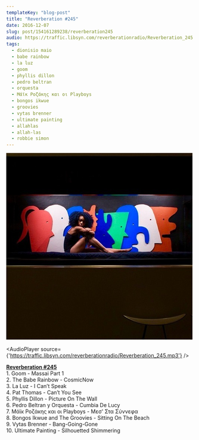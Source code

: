 ```yaml
---
templateKey: "blog-post"
title: "Reverberation #245"
date: 2016-12-07
slug: post/154161289238/reverberation245
audio: https://traffic.libsyn.com/reverberationradio/Reverberation_245.mp3
tags:
  - dionisio maio
  - babe rainbow
  - la luz
  - goom
  - phyllis dillon
  - pedro beltran
  - orquesta
  - Μάϊκ Ροζάκης και οι Playboys
  - bongos ikwue
  - groovies
  - vytas brenner
  - ultimate painting
  - allahlas
  - allah-las
  - robbie simon
---
```


![Reverberation #245](../images/5d3876f0a77a27d02c62b5483c1405eec7c5d4f0c6da28aa7cac998340144c2b.jpg)

<AudioPlayer source={'https://traffic.libsyn.com/reverberationradio/Reverberation_245.mp3'} />

<p><b><a href="https://traffic.libsyn.com/reverberationradio/Reverberation_245.mp3">Reverberation #245</a></b><br /><b></b>1. Goom - Massai Part 1<br />2. The Babe Rainbow - CosmicNow<br />3. La Luz - I Can&rsquo;t Speak<br />4. Pat Thomas - Can&rsquo;t You See<br />5. Phyllis Dillon - Picture On The Wall<br />6. Pedro Beltran y Orquesta - Cumbia De Lucy<br />7. &Mu;&#940;&#970;&kappa; &Rho;&omicron;&zeta;&#940;&kappa;&eta;&sigmaf; &kappa;&alpha;&iota; &omicron;&iota; Playboys - &Mu;&epsilon;&sigma;' &Sigma;&tau;&alpha; &Sigma;&#973;&nu;&nu;&epsilon;&phi;&alpha; <br />8. Bongos Ikwue and The Groovies - Sitting On The Beach<br />9. Vytas Brenner - Bang-Going-Gone<br />10. Ultimate Painting - Silhouetted Shimmering<br /></p>
